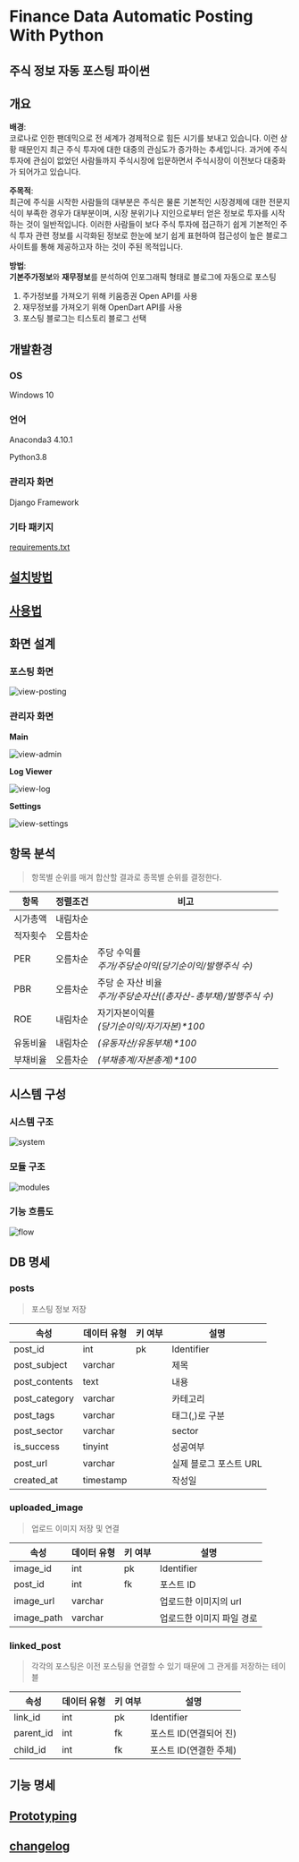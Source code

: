 # Finance Data Automatic Posting With Python

## 주식 정보 자동 포스팅 파이썬

## 개요

**배경**:<br>
코로나로 인한 팬데믹으로 전 세계가 경제적으로 힘든 시기를 보내고 있습니다. 이런 상황 때문인지 최근 주식 투자에 대한 대중의 관심도가 증가하는 추세입니다. 과거에 주식 투자에 관심이 없었던 사람들까지 주식시장에
입문하면서 주식시장이 이전보다 대중화가 되어가고 있습니다.

**주목적**:<br>
최근에 주식을 시작한 사람들의 대부분은 주식은 물론 기본적인 시장경제에 대한 전문지식이 부족한 경우가 대부분이며, 시장 분위기나 지인으로부터 얻은 정보로 투자를 시작하는 것이 일반적입니다. 이러한 사람들이 보다 주식
투자에 접근하기 쉽게 기본적인 주식 투자 관련 정보를 시각화된 정보로 한눈에 보기 쉽게 표현하여 접근성이 높은 블로그 사이트를 통해 제공하고자 하는 것이 주된 목적입니다.

**방법**:<br>
**기본주가정보**와 **재무정보**를 분석하여 인포그래픽 형태로 블로그에 자동으로 포스팅

1. 주가정보를 가져오기 위해 키움증권 Open API를 사용
2. 재무정보를 가져오기 위해 OpenDart API를 사용
3. 포스팅 블로그는 티스토리 블로그 선택

## 개발환경

### OS

Windows 10

### 언어

Anaconda3 4.10.1

Python3.8

### 관리자 화면

Django Framework

### 기타 패키지

[requirements.txt](requirements.txt)

## [설치방법](https://fortunate-trouble-156.notion.site/25848c0a4df74eada86c30de96326092)

## [사용법](https://fortunate-trouble-156.notion.site/537328c51440479eabac76fce5963c1c)

## 화면 설계

### 포스팅 화면

![view-posting](./docs/storyboard/01_Posting.png)

### 관리자 화면

**Main**

![view-admin](./docs/storyboard/02_Admin.png)

**Log Viewer**

![view-log](./docs/storyboard/03_Adminlog-viewer.png)

**Settings**

![view-settings](./docs/storyboard/04_Settting.png)

## 항목 분석

> 항목별 순위를 매겨 합산할 결과로 종목별 순위를 결정한다.

|항목|정렬조건|비고|
|------|---|---|
|시가총액|내림차순||
|적자횟수|오름차순||
|PER|오름차순|주당 수익률<br>_주가/주당순이익(당기순이익/발행주식 수)_|
|PBR|오름차순|주당 순 자산 비율<br>_주가/주당순자산((총자산-총부채)/발행주식 수)_|
|ROE|내림차순|자기자본이익률<br>_(당기순이익/자기자본)*100_|
|유동비율|내림차순|_(유동자산/유동부채)*100_|
|부채비율|오름차순|_(부채총계/자본총계)*100_|

## 시스템 구성

### 시스템 구조

![system](./docs/flowchart/system.png)

### 모듈 구조

![modules](./docs/flowchart/python-modules.png)

### 기능 흐름도

![flow](./docs/flowchart/flow.png)

## DB 명세

### posts

> 포스팅 정보 저장

|속성|데이터 유형|키 여부|설명|
|------|---|---|---|
|post_id|int|pk|Identifier|
|post_subject|varchar||제목|
|post_contents|text||내용|
|post_category|varchar||카테고리|
|post_tags|varchar||태그(,)로 구분|
|post_sector|varchar||sector|
|is_success|tinyint||성공여부|
|post_url|varchar||실제 블로그 포스트 URL|
|created_at|timestamp||작성일|

### uploaded_image

> 업로드 이미지 저장 및 연결

|속성|데이터 유형|키 여부|설명|
|------|---|---|---|
|image_id|int|pk|Identifier|
|post_id|int|fk|포스트 ID|
|image_url|varchar||업로드한 이미지의 url|
|image_path|varchar||업로드한 이미지 파일 경로|

### linked_post

> 각각의 포스팅은 이전 포스팅을 연결할 수 있기 때문에 그 관게를 저장하는 테이블

|속성|데이터 유형|키 여부|설명|
|------|---|---|---|
|link_id|int|pk|Identifier|
|parent_id|int|fk|포스트 ID(연결되어 진)|
|child_id|int|fk|포스트 ID(연결한 주체)|

## 기능 명세

## [Prototyping](fdap/prototype)

## [changelog](./CHANGELOG.md)